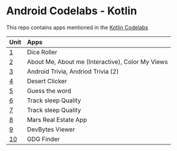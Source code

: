 # Android Codelabs - Kotlin

This repo contains apps mentioned in the [Kotlin Codelabs](https://developer.android.com/courses/kotlin-android-fundamentals/toc)

|Unit      | Apps                                               |   
|----------|:---------------------------------------------------|
|[1](01)   | Dice Roller                                        | 
|[2](02)   | About Me, About me (Interactive), Color My Views   | 
|[3](03)   | Android Trivia, Andriod Trivia (2)                 | 
|[4](04)   | Desert Clicker                                     |
|[5](05)   | Guess the word                                     | 
|[6](06)   | Track sleep Quality                                |
|[7](07)   | Track sleep Quality                                |
|[8](08)   | Mars Real Estate App                               |
|[9](09)   | DevBytes Viewer                                    |
|[10](10)  | GDG Finder                                         |

